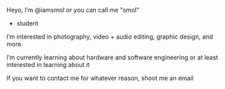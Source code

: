 Heyo, I’m @iamsmol or you can call me "smol"
- student 

I’m interested in photography, video + audio editing, graphic design, and more.

I’m currently learning about hardware and software engineering or at least interested in learning about it 

If you want to contact me for whatever reason, shoot me an email

<!---
iamsmol/iamsmol is a ✨ special ✨ repository because its `README.md` (this file) appears on your GitHub profile.
You can click the Preview link to take a look at your changes.
--->
